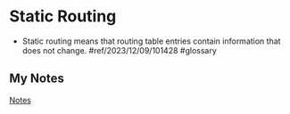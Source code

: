 # Static Routing
- Static routing means that routing table entries contain information that does not change. #ref/2023/12/09/101428 #glossary
## My Notes
[Notes](mynotes/static-routing-notes.md)
